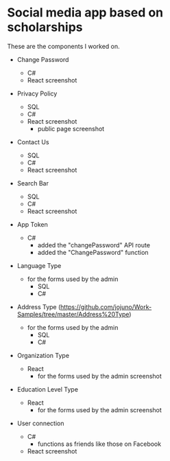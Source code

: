 # Social media app based on scholarships
These are the components I worked on. <br>
* Change Password
    * C#
    * React
      screenshot
* Privacy Policy
    * SQL
    * C# 
    * React
      screenshot
      * public page
      screenshot
* Contact Us
    * SQL
    * C# 
    * React
      screenshot
* Search Bar
    * SQL
    * C# 
    * React
      screenshot
* App Token 
    * C# 
         * added the "changePassword" API route
         * added the "ChangePassword" function
* Language Type
    * for the forms used by the admin
      * SQL
      * C# 
* Address Type (https://github.com/jojuno/Work-Samples/tree/master/Address%20Type)
    * for the forms used by the admin
      * SQL
      * C# 
* Organization Type
    * React
         * for the forms used by the admin
            screenshot
* Education Level Type
    * React
         * for the forms used by the admin
            screenshot
         
* User connection
    * C#
         * functions as friends like those on Facebook
    * React
         screenshot
         

